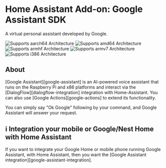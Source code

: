 # Home Assistant Add-on: Google Assistant SDK

A virtual personal assistant developed by Google.

![Supports aarch64 Architecture][aarch64-shield] ![Supports amd64 Architecture][amd64-shield] ![Supports armhf Architecture][armhf-shield] ![Supports armv7 Architecture][armv7-shield] ![Supports i386 Architecture][i386-shield]

## About

[Google Assistant][google-assistant] is an AI-powered voice assistant that runs on the Raspberry Pi and x86 platforms and interact via the [DialogFlow][dialogflow-integration] integration with Home-Assistant. You can also use [Google Actions][google-actions] to extend its functionality.

You can simply say "Ok Google" following by your command, and Google Assistant will answer your request.

## ℹ️ Integration your mobile or Google/Nest Home with Home Assistant

If you want to integrate your Google Home or mobile phone running Google Assistant, with Home Assistant, then you want the [Google Assistant integration][google-assistant-integration].

[aarch64-shield]: https://img.shields.io/badge/aarch64-no-red.svg
[amd64-shield]: https://img.shields.io/badge/amd64-yes-green.svg
[armhf-shield]: https://img.shields.io/badge/armhf-no-red.svg
[armv7-shield]: https://img.shields.io/badge/armv7-yes-green.svg
[i386-shield]: https://img.shields.io/badge/i386-no-red.svg

